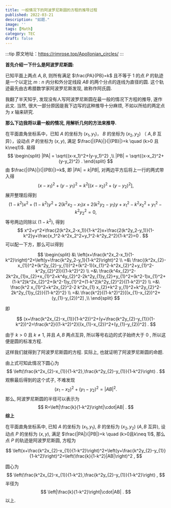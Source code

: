 ```yaml
---
title: 一般情况下的阿波罗尼斯圆的方程的推导过程
published: 2022-03-21
description: "如题."
image: ''
tags: [Math]
category: TEC
draft: false
---
```


:::tip
原文地址：https://rimrose.top/Apollonian_circles/
:::

**首先介绍一下什么是阿波罗尼斯圆:**

已知平面上两点 $A, B$, 则所有满足 $\frac{PA}{PB}=k$ 且不等于 $1$ 的点 $P$ 的轨迹是一个以定比 $m:n$ 内分和外分定线段 $AB$ 的两个分点的连线为直径的圆. 这个轨迹最先由古希腊数学家阿波罗尼斯发现, 故称作阿氏圆.

我翻了半天知乎, 发现没有人写阿波罗尼斯圆在最一般的情况下方程的推导, 遂作此文. 当然, 很大一部分原因是我下边写的这种推导十分麻烦, 不如以所给的两定点为 $x$ 轴来研究.

**那么下边我将以最一般的情况, 用解析几何的方法来推导.**

在平面直角坐标系中，已知 $A$ 的坐标为 $(x_1,y_1)$， $B$ 的坐标为 $(x_2,y_2)$ （ $A,B$ 互异），设动点 $P$ 的坐标为 $(x,y)$, 满足 $\frac{|{PA}|}{|{PB}|}=k \quad (k>0 且 k\neq1)$. 易得
$$
\begin{split}
|PA| = \sqrt{(x-x_1)^2+(y-y_1)^2} ,\\
|PB| = \sqrt{(x-x_2)^2+(y-y_2)^2} .
\end{split}
$$
由 $\frac{|{PA}|}{|{PB}|}=k$, 即 $|PA| = k|PB|$, 对两边平方后将上一行的两式带入得
$$
(x-x_1)^2+(y-y_1)^2=k^2[(x-x_2)^2+(y-y_2)^2] ,
$$
展开整理后得到
$$
(1-k^2)x^2+(1-k^2)y^2+2(k^2x_2-x_1)x+2(k^2y_2-y_1)y+x_1^2-k^2x_2^2+y_1^2-k^2y_2^2=0 ,
$$
等号两边同除以 $(1-k^2)$, 得到
$$
x^2+y^2+\frac{2(k^2x_2-x_1)}{1-k^2}x+\frac{2(k^2y_2-y_1)}{1-k^2}y+\frac{x_1^2-k^2x_2^2+y_1^2-k^2y_2^2}{1-k^2}=0 .
$$
可以配一下方，那么可以得到

$$
\begin{split}
&\ \left(x+\frac{k^2x_2-x_1}{1-k^2}\right)^2+\left(y+\frac{k^2y_2-y_1}{1-k^2}\right)^2 \\
=&\ \frac{(k^2x_{2}-x_{1})^2+(k^2y_{2}-y_{1})^2+(k^2-1)(x_{1}^2-k^2x_{2}^2+y_{1}^2-k^2y_{2}^2)}{(1-k^2)^2} \\
=&\ \frac{k^4x_{2}^2-2k^2x_{1}x_{2}+x_{1}^2+k^4y_{2}^2-2k^2y_{1}y_{2}+y_{1}^2+(k^2-1)x_{1}^2+(1-k^2)k^2x_{2}^2+(k^2-1)y_{1}^2+(1-k^2)k^2y_{2}^2}{(1-k^2)^2} \\
=&\ \frac{k^2 x_{1}^2+k^2x_{2}^2-2 k^2x_{1} x_{2}+k^2 y_{1}^2+k^2y_{2}^2-2k^2y_{1}y_{2}}{(1-k^2)^2} \\
=&\ \frac{k^2}{(1-k^2)^2}[(x_{1}-x_{2})^2+(y_{1}-y_{2})^2] ,\\
\end{split}
$$

即

$$
(x+\frac{k^2x_{2}-x_{1}}{1-k^2})^2+(y+\frac{k^2y_{2}-y_{1}}{1-k^2})^2=\frac{k^2}{(1-k^2)^2}[(x_{1}-x_{2})^2+(y_{1}-y_{2})^2] .
$$

由于 $k>0$ 且 $k\neq 1$, 并且 $A,B$ 两点互异, 所以等号右边的式子始终大于 $0$ , 所以这便是圆的标准方程.

这样我们就得到了阿波罗尼斯圆的方程. 实际上, 也就证明了阿波罗尼斯圆的命题.

由上式可知此情况下圆心为
$$
\left(\frac{k^2x_{2}-x_{1}}{1-k^2},\frac{k^2y_{2}-y_{1}}{1-k^2}\right) .
$$
观察最后得到的这个式子, 不难发现
$$
(x_1-x_2)^2+(y_1-y_2)^2=|AB|^2 .
$$
那么, 阿波罗尼斯圆的半径可以表示为
$$
R=\left|\frac{k}{1-k^2}\right|\cdot|AB| .
$$
**综上**

在平面直角坐标系中, 已知 $A$ 的坐标为 $(x_1,y_1)$, $B$ 的坐标为 $(x_2,y_2)$ ($A,B$ 互异), 设动点 $P$ 的坐标为 $(x,y)$, 满足 $\frac{|PA|}{|PB|}=k \quad (k>0且k\neq 1)$, 那么点 $P$ 的轨迹是阿波罗尼斯圆, 方程为

$$
\left(x+\frac{k^2x_{2}-x_{1}}{1-k^2}\right)^2+\left(y+\frac{k^2y_{2}-y_{1}}{1-k^2}\right)^2=\left(\frac{k}{1-k^2}|AB|\right)^2 ,
$$

圆心为
$$
\left(\frac{k^2x_{2}-x_{1}}{1-k^2},\frac{k^2y_{2}-y_{1}}{1-k^2}\right) ,
$$
半径为
$$
\left|\frac{k}{1-k^2}\right|\cdot|AB| .
$$
以上.

